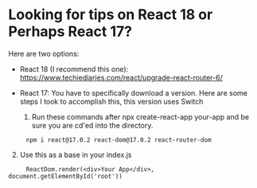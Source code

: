 # Looking for tips on React 18 or Perhaps React 17?

Here are two options:

- React 18 (I recommend this one):
  https://www.techiediaries.com/react/upgrade-react-router-6/

- React 17: You have to specifically download a version. Here are some steps I took to accomplish this, this version uses Switch

  1. Run these commands after npx create-react-app your-app and be sure you are cd'ed into the directory.
```
     npm i react@17.0.2 react-dom@17.0.2 react-router-dom
```

  2. Use this as a base in your index.js
```
     ReactDom.render(<div>Your App</div>, document.getElementById('root'))
```
